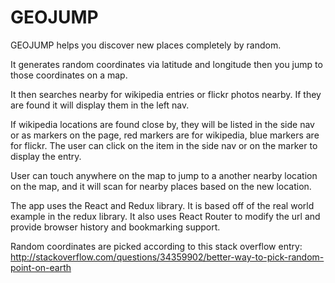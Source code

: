 # GEOJUMP

GEOJUMP helps you discover new places completely by random.

It generates random coordinates via latitude and longitude then you jump to those coordinates on a map.

It then searches nearby for wikipedia entries or flickr photos nearby. If they are found it will display them in the left nav.

If wikipedia locations are found close by, they will be listed in the side nav or as markers on the page, red markers are for wikipedia, blue markers are for flickr. The user can click on the item in the side nav or on the marker to display the entry.

User can touch anywhere on the map to jump to a another nearby location on the map, and it will scan for nearby places based on the new location.

The app uses the React and Redux library. It is based off of the real world example in the redux library. It also uses React Router to modify the url and provide browser history and bookmarking support.

Random coordinates are picked according to this stack overflow entry: http://stackoverflow.com/questions/34359902/better-way-to-pick-random-point-on-earth
